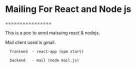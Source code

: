 # Mailing For React and Node js
================

This is a poc to send maisuing react & nodejs.

Mail client used is gmail.

```
  frontend  - react-app (npm start)
  
  backend   - mail (node mail.js)
```
